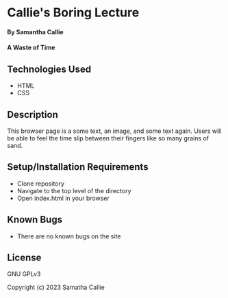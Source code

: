 # Callie's Boring Lecture

#### By **Samantha Callie**

#### A Waste of Time

## Technologies Used

* HTML
* CSS

## Description

This browser page is a some text, an image, and some text again. Users will be able to feel the time slip between their fingers like so many grains of sand.

## Setup/Installation Requirements

* Clone repository
* Navigate to the top level of the directory
* Open index.html in your browser

## Known Bugs

* There are no known bugs on the site

## License

GNU GPLv3

Copyright (c) 2023 Samatha Callie